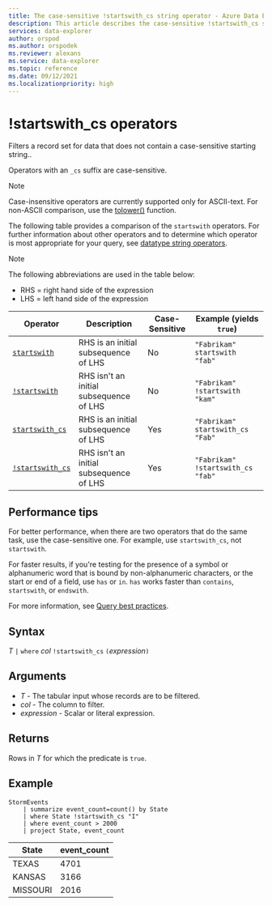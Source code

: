 ```yaml
---
title: The case-sensitive !startswith_cs string operator - Azure Data Explorer
description: This article describes the case-sensitive !startswith_cs string operator in Azure Data Explorer.
services: data-explorer
author: orspod
ms.author: orspodek
ms.reviewer: alexans
ms.service: data-explorer
ms.topic: reference
ms.date: 09/12/2021
ms.localizationpriority: high
---
```

# !startswith_cs operators

Filters a record set for data that does not contain a case-sensitive starting string..

Operators with an `_cs` suffix are case-sensitive.

> [!NOTE]
> Case-insensitive operators are currently supported only for ASCII-text. For non-ASCII comparison, use the [tolower()](tolowerfunction.md) function.

The following table provides a comparison of the `startswith` operators. For further information about other operators and to determine which operator is most appropriate for your query, see [datatype string operators](datatypes-string-operators.md).

> [!NOTE]
> The following abbreviations are used in the table below:
>
> * RHS = right hand side of the expression
> * LHS = left hand side of the expression

|Operator   |Description   |Case-Sensitive  |Example (yields `true`)  |
|-----------|--------------|----------------|-------------------------|
|[`startswith`](startswith-operator.md) |RHS is an initial subsequence of LHS |No |`"Fabrikam" startswith "fab"`|
|[`!startswith`](not-startswith-operator.md) |RHS isn't an initial subsequence of LHS |No |`"Fabrikam" !startswith "kam"`|
|[`startswith_cs`](startswith-cs-operator.md)  |RHS is an initial subsequence of LHS |Yes |`"Fabrikam" startswith_cs "Fab"`|
|[`!startswith_cs`](not-startswith-cs-operator.md) |RHS isn't an initial subsequence of LHS |Yes |`"Fabrikam" !startswith_cs "fab"`|


## Performance tips

For better performance, when there are two operators that do the same task, use the case-sensitive one.
For example, use `startswith_cs`, not `startswith`.

For faster results, if you're testing for the presence of a symbol or alphanumeric word that is bound by non-alphanumeric characters, or the start or end of a field, use `has` or `in`. 
`has` works faster than `contains`, `startswith`, or `endswith`.

For more information, see [Query best practices](best-practices.md).


## Syntax

*T* `|` `where` *col* `!startswith_cs` `(`*expression*`)`  

## Arguments

* *T* - The tabular input whose records are to be filtered.
* *col* - The column to filter.
* *expression* - Scalar or literal expression.

## Returns

Rows in *T* for which the predicate is `true`.

## Example

<!-- csl: https://help.kusto.windows.net/Samples -->
```kusto
StormEvents
    | summarize event_count=count() by State
    | where State !startswith_cs "I"
    | where event_count > 2000
    | project State, event_count
```

|State|event_count|
|-----|-----------|
|TEXAS|4701|
|KANSAS|3166|
|MISSOURI|2016|
